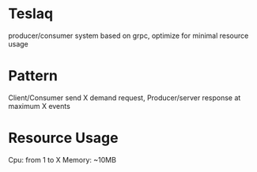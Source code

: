 # Teslaq
producer/consumer system based on grpc, optimize for minimal resource usage   

# Pattern 
  Client/Consumer send X demand request,
  Producer/server response at maximum X events  
  
 
# Resource Usage
  Cpu: from 1 to X
  Memory: ~10MB
  
